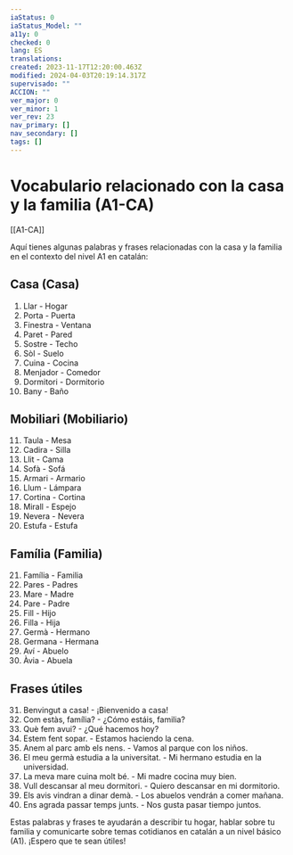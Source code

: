 ```yaml
---
iaStatus: 0
iaStatus_Model: ""
a11y: 0
checked: 0
lang: ES
translations: 
created: 2023-11-17T12:20:00.463Z
modified: 2024-04-03T20:19:14.317Z
supervisado: ""
ACCION: ""
ver_major: 0
ver_minor: 1
ver_rev: 23
nav_primary: []
nav_secondary: []
tags: []
---
```

# Vocabulario relacionado con la casa y la familia (A1-CA)

[[A1-CA]]

Aquí tienes algunas palabras y frases relacionadas con la casa y la familia en el contexto del nivel A1 en catalán:

## Casa (Casa)

1. Llar - Hogar
2. Porta - Puerta
3. Finestra - Ventana
4. Paret - Pared
5. Sostre - Techo
6. Sòl - Suelo
7. Cuina - Cocina
8. Menjador - Comedor
9. Dormitori - Dormitorio
10. Bany - Baño

## Mobiliari (Mobiliario)

11. Taula - Mesa
12. Cadira - Silla
13. Llit - Cama
14. Sofà - Sofá
15. Armari - Armario
16. Llum - Lámpara
17. Cortina - Cortina
18. Mirall - Espejo
19. Nevera - Nevera
20. Estufa - Estufa

## Família (Familia)

21. Família - Familia
22. Pares - Padres
23. Mare - Madre
24. Pare - Padre
25. Fill - Hijo
26. Filla - Hija
27. Germà - Hermano
28. Germana - Hermana
29. Aví - Abuelo
30. Àvia - Abuela

## Frases útiles

31. Benvingut a casa! - ¡Bienvenido a casa!
32. Com estàs, família? - ¿Cómo estáis, familia?
33. Què fem avui? - ¿Qué hacemos hoy?
34. Estem fent sopar. - Estamos haciendo la cena.
35. Anem al parc amb els nens. - Vamos al parque con los niños.
36. El meu germà estudia a la universitat. - Mi hermano estudia en la universidad.
37. La meva mare cuina molt bé. - Mi madre cocina muy bien.
38. Vull descansar al meu dormitori. - Quiero descansar en mi dormitorio.
39. Els avis vindran a dinar demà. - Los abuelos vendrán a comer mañana.
40. Ens agrada passar temps junts. - Nos gusta pasar tiempo juntos.

Estas palabras y frases te ayudarán a describir tu hogar, hablar sobre tu familia y comunicarte sobre temas cotidianos en catalán a un nivel básico (A1). ¡Espero que te sean útiles!
